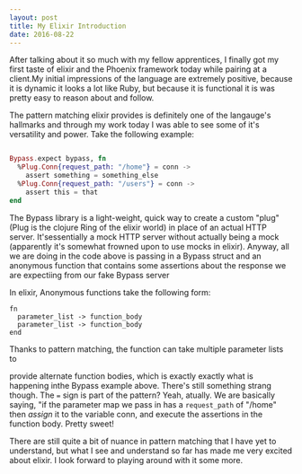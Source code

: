```yaml
---
layout: post
title: My Elixir Introduction
date: 2016-08-22
---
```



After talking about it so much with my fellow apprentices, I finally got my
first taste of elixir and the Phoenix framework today while pairing at a client.My initial impressions of the language are extremely positive, because it is
dynamic it looks a lot like Ruby, but because it is functional it is was pretty easy to reason about and follow.


The pattern matching elixir provides is definitely one of the langauge's
hallmarks and through my work today I was able to see some of it's versatility
and power. Take the following example:


```elixir

Bypass.expect bypass, fn
  %Plug.Conn{request_path: "/home"} = conn ->
    assert something = something_else
  %Plug.Conn{request_path: "/users"} = conn ->
    assert this = that
end
```

The Bypass library is a light-weight, quick way to create a custom "plug" (Plug is the clojure Ring of the elixir world) in place of an actual HTTP server. It'sessentially a mock HTTP server without actually being a mock (apparently it's
somewhat frowned upon to use mocks in elixir). Anyway, all we are doing in the
code above is passing in a Bypass struct and an anonymous function that contains some assertions about the response we are expectiing from our fake Bypass
server

In elixir, Anonymous functions take the following form:

```elxir
fn
  parameter_list -> function_body
  parameter_list -> function_body
end
```
Thanks to pattern matching, the function can take multiple parameter lists to

provide alternate function bodies, which is exactly exactly what is happening inthe Bypass example above. There's still something strang though. The `=` sign is part of the pattern? Yeah, atually. We are basically saying, "if the parameter map we pass in has a `request_path` of "/home" then _assign_ it to the variable conn, and execute the assertions in the function body. Pretty sweet!

There are still quite a bit of nuance in pattern matching that I have yet to
understand, but what I see and understand so far has made me very excited about elixir. I look forward to playing around with it some more.
